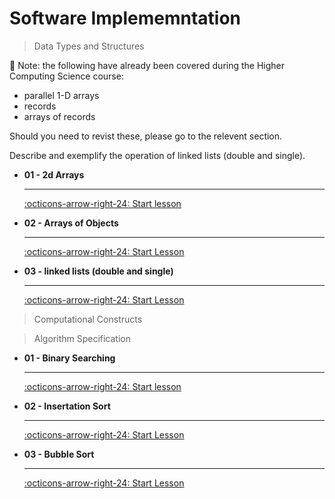 # Software Implememntation

> Data Types and Structures

🚨 Note: the following have already been covered during the Higher Computing Science course:

* parallel 1-D arrays
* records
* arrays of records

Should you need to revist these, please go to the relevent section.

Describe and exemplify the operation of linked lists (double and single).

<div class="grid cards" markdown>

-   __01 - 2d Arrays__ 

    ---

    [:octicons-arrow-right-24: Start lesson](7.1_2d_Arrays.md)

-   __02 - Arrays of Objects__

    ---

    [:octicons-arrow-right-24: Start Lesson](#)

-   __03 - linked lists (double and single)__

    ---

    [:octicons-arrow-right-24: Start Lesson](#)

</div>

> Computational Constructs

> Algorithm Specification

<div class="grid cards" markdown>

-   __01 - Binary Searching__ 

    ---

    [:octicons-arrow-right-24: Start lesson](#)

-   __02 - Insertation Sort__

    ---

    [:octicons-arrow-right-24: Start Lesson](#)

-   __03 - Bubble Sort__

    ---

    [:octicons-arrow-right-24: Start Lesson](#)

</div>